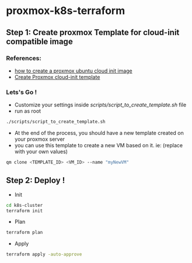 # proxmox-k8s-terraform

## Step 1: Create proxmox Template for cloud-init compatible image

### References: 
* [how to create a proxmox ubuntu cloud init image](https://austinsnerdythings.com/2021/08/30/how-to-create-a-proxmox-ubuntu-cloud-init-image/)
* [Create Proxmox cloud-init template](https://www.yanboyang.com/clouldinit/)

### Lets's Go !
* Customize your settings inside *scripts/script_to_create_template.sh* file
* run as root 
```bash
./scripts/script_to_create_template.sh
```
* At the end of the process, you should have a new template created on your proxmox server
* you can use this template to create a new VM based on it. ie: (replace with your own values) 
```bash
qm clone <TEMPLATE_ID> <VM_ID> --name "myNewVM"
```

## Step 2: Deploy !
* Init
```bash
cd k8s-cluster
terraform init
```
* Plan
```bash
terraform plan
```
* Apply
```bash
terraform apply -auto-approve
```
